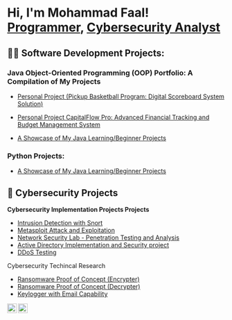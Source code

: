 <h1>Hi, I'm Mohammad Faal! <br/><a href="https://github.com/mofaal">Programmer</a>, <a href="https://linkedin.com/in/mohammadfaal/">Cybersecurity Analyst</a> 
<h2>👨‍💻 Software Development Projects:</h2>

<h3>Java Object-Oriented Programming (OOP) Portfolio: A Compilation of My Projects</h3>

- [Personal Project  (Pickup Basketball Program: Digital Scoreboard System Solution)](https://github.com/Mofaal/-VehicleTracker)

- [Personal Project CapitalFlow Pro: Advanced Financial Tracking and Budget Management System](https://github.com/Mofaal/CompliantLogger)

- [A Showcase of My Java Learning/Beginner Projects](https://github.com/Mofaal/-VehicleTracker)

<h3>Python Projects:</h3>

- [A Showcase of My Java Learning/Beginner Projects](https://github.com/Mofaal/-VehicleTracker)

<h2>🔐 Cybersecurity Projects</h2>

<b> Cybersecurity Implementation Projects Projects</b>
- [Intrusion Detection with Snort](https://github.com/Mofaal/-VehicleTracker)
- [Metasploit Attack and Exploitation](https://github.com/Mofaal/-VehicleTracker)
- [Network Security Lab - Penetration Testing and Analysis ](https://github.com/joshmadakor1/Jwipe.PowerShell)
- [Active Directory Implementation and Security project](https://github.com/joshmadakor1/AD_PS)
- [DDoS Testing](https://github.com/joshmadakor1/PowerShell-Integrity-FIM)

  
<c> Cybersecurity Techincal Research</b>
  - [Ransomware Proof of Concept (Encrypter)](https://github.com/joshmadakor1/EncrypterPOC)
  - [Ransomware Proof of Concept (Decrypter)](https://github.com/joshmadakor1/DecrypterPOC)
  - [Keylogger with Email Capability](https://github.com/joshmadakor1/Key-Logger-With-Email)


[<img align="left" alt="JoshMadakor | YouTube" width="22px" src="https://cdn.jsdelivr.net/npm/simple-icons@v3/icons/youtube.svg" />][youtube]
[<img align="left" alt="JoshMadakor | LinkedIn" width="22px" src="https://cdn.jsdelivr.net/npm/simple-icons@v3/icons/linkedin.svg" />][linkedin]


[youtube]: https://www.youtube.com/c/joshmadakor
[linkedin]: https://linkedin.com/in/mohammadfaal


<!---
Mofaal/Mofaal is a ✨ special ✨ repository because its `README.md` (this file) appears on your GitHub profile.
You can click the Preview link to take a look at your changes.
--->
